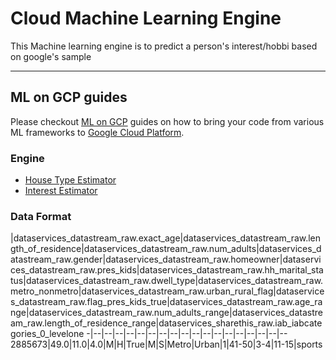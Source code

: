 # Cloud Machine Learning Engine

This Machine learning engine is to predict a person's interest/hobbi based on google's sample
- - -
## ML on GCP guides
Please checkout [ML on GCP](https://github.com/GoogleCloudPlatform/ml-on-gcp) guides on how to bring your code from various ML frameworks to [Google Cloud Platform](https://cloud.google.com/).

### Engine

  * [House Type Estimator](Datastream/estimator)
  * [Interest Estimator](Datastream/estimator)

### Data Format
|dataservices_datastream_raw.exact_age|dataservices_datastream_raw.length_of_residence|dataservices_datastream_raw.num_adults|dataservices_datastream_raw.gender|dataservices_datastream_raw.homeowner|dataservices_datastream_raw.pres_kids|dataservices_datastream_raw.hh_marital_status|dataservices_datastream_raw.dwell_type|dataservices_datastream_raw.metro_nonmetro|dataservices_datastream_raw.urban_rural_flag|dataservices_datastream_raw.flag_pres_kids_true|dataservices_datastream_raw.age_range|dataservices_datastream_raw.num_adults_range|dataservices_datastream_raw.length_of_residence_range|dataservices_sharethis_raw.iab_iabcategories_0_levelone
-|--|--|--|--|--|--|--|--|--|--|--|--|--|--|--|--|--|--
2885673|49.0|11.0|4.0|M|H|True|M|S|Metro|Urban|1|41-50|3-4|11-15|sports
